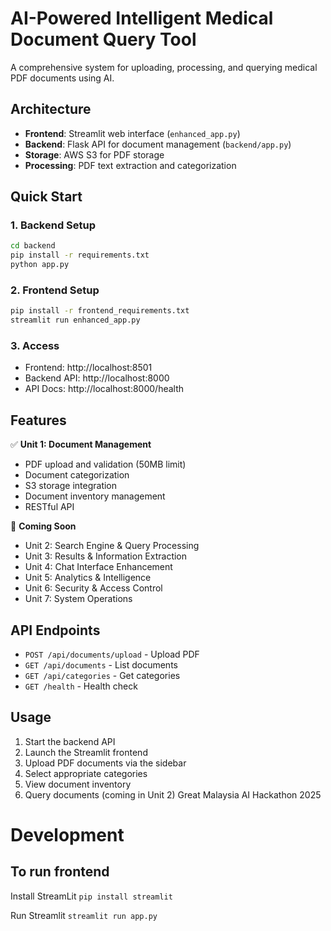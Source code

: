 # AI-Powered Intelligent Medical Document Query Tool

A comprehensive system for uploading, processing, and querying medical PDF documents using AI.

## Architecture

- **Frontend**: Streamlit web interface (`enhanced_app.py`)
- **Backend**: Flask API for document management (`backend/app.py`)
- **Storage**: AWS S3 for PDF storage
- **Processing**: PDF text extraction and categorization

## Quick Start

### 1. Backend Setup
```bash
cd backend
pip install -r requirements.txt
python app.py
```

### 2. Frontend Setup
```bash
pip install -r frontend_requirements.txt
streamlit run enhanced_app.py
```

### 3. Access
- Frontend: http://localhost:8501
- Backend API: http://localhost:8000
- API Docs: http://localhost:8000/health

## Features

✅ **Unit 1: Document Management**
- PDF upload and validation (50MB limit)
- Document categorization
- S3 storage integration
- Document inventory management
- RESTful API

🚧 **Coming Soon**
- Unit 2: Search Engine & Query Processing
- Unit 3: Results & Information Extraction
- Unit 4: Chat Interface Enhancement
- Unit 5: Analytics & Intelligence
- Unit 6: Security & Access Control
- Unit 7: System Operations

## API Endpoints

- `POST /api/documents/upload` - Upload PDF
- `GET /api/documents` - List documents
- `GET /api/categories` - Get categories
- `GET /health` - Health check

## Usage

1. Start the backend API
2. Launch the Streamlit frontend
3. Upload PDF documents via the sidebar
4. Select appropriate categories
5. View document inventory
6. Query documents (coming in Unit 2)
Great Malaysia AI Hackathon 2025

# Development
## To run frontend
Install StreamLit
```pip install streamlit```

Run Streamlit
```streamlit run app.py```